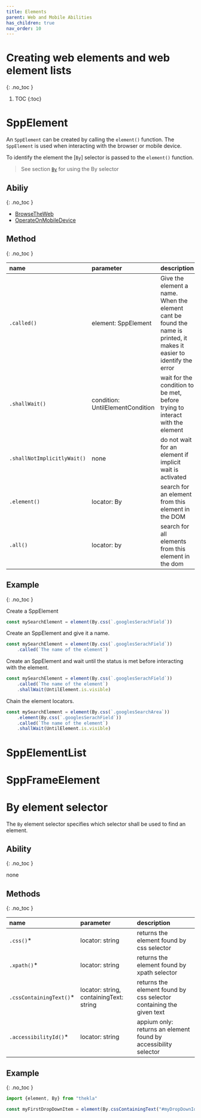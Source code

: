 ```yaml
---
title: Elements
parent: Web and Mobile Abilities
has_children: true
nav_order: 10
---
```

# Creating web elements and web element lists
{: .no_toc }

1. TOC
{:toc}

# SppElement

An `SppElement` can be created by calling the `element()` function.
The `SppElement` is used when interacting with the browser or mobile device.

To identify the element  the [`By`] selector is passed to the `element()` function.

> See section [`By`](#by-element-selector) for using the By selector

## Abiliy
{: .no_toc }

- [BrowseTheWeb](../abilities/BROWSE_THE_WEB.md)
- [OperateOnMobileDevice](../abilities/OPERATE_ON_MOBILE_DEVICE.md)

## Method
{: .no_toc }

| name                        | parameter                        | description                                                                                                           |
| :---                        | :---                             | :---                                                                                                                  |
| `.called()`                 | element: SppElement              | Give the element a name. When the element cant be found the name is printed, it makes it easier to identify the error |
| `.shallWait()`              | condition: UntilElementCondition | wait for the condition to be met, before trying to interact with the element                                          |
| `.shallNotImplicitlyWait()` | none                             | do not wait for an element if implicit wait is activated                                                              |
| `.element()`                | locator: By                      | search for an element from this element in the DOM                                                                    |
| `.all()`                    | locator: by                      | search for all elements from this element in the dom                                                                  |


## Example
{: .no_toc }

Create a SppElement

```typescript
const mySearchElement = element(By.css(`.googlesSerachField`))
```

Create an SppElement and give it a name.

```typescript
const mySearchElement = element(By.css(`.googlesSerachField`))
    .called(`The name of the element`)
```

Create an SppElement and wait until the status is met before interacting with the element.

```typescript
const mySearchElement = element(By.css(`.googlesSerachField`))
    .called(`The name of the element`)
    .shallWait(UntilElement.is.visible)
```

Chain the element locators.

```typescript
const mySearchElement = element(By.css(`.googlesSearchArea`))
    .element(By.css(`.googlesSerachField`))
    .called(`The name of the element`)
    .shallWait(UntilElement.is.visible)
```

# SppElementList

# SppFrameElement

# By element selector

The `By` element selector specifies which selector shall be used to find an element.

## Ability
{: .no_toc }

none

## Methods
{: .no_toc }

| name                    | parameter                               | description                                                         |
| :---                    | :---                                    | :---                                                                |
| `.css()`*               | locator: string                         | returns the element found by css selector                           |
| `.xpath()`*             | locator: string                         | returns the element found by xpath selector                         |
| `.cssContainingText()`* | locator: string, containingText: string | returns the element found by css selector containing the given text |
| `.accessibilityId()`*   | locator: string                         | appium only: returns an element found by accessibility selector     |

## Example
{: .no_toc }

````typescript
import {element, By} from "thekla"

const myFirstDropDownItem = element(By.cssContainingText("#myDropDownId option", "My Drop Down first Item Text"));

````